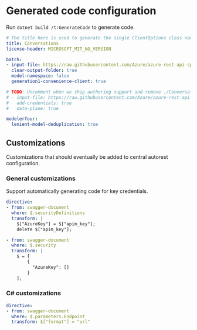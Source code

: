 # Generated code configuration

Run `dotnet build /t:GenerateCode` to generate code.

``` yaml
# The title here is used to generate the single ClientOptions class name.
title: Conversations
license-header: MICROSOFT_MIT_NO_VERSION

batch:
- input-file: https://raw.githubusercontent.com/Azure/azure-rest-api-specs/9be5d475168131b188f254f5d14b23086512a9d3/specification/cognitiveservices/data-plane/Language/stable/2022-05-01/analyzeconversations.json
  clear-output-folder: true
  model-namespace: false
  generation1-convenience-client: true

# TODO: Uncomment when we ship authoring support and remove ./ConversationsClientOptions.cs.
# - input-file: https://raw.githubusercontent.com/Azure/azure-rest-api-specs/9be5d475168131b188f254f5d14b23086512a9d3/specification/cognitiveservices/data-plane/Language/stable/2022-05-01/analyzeconversations-authoring.json
#   add-credentials: true
#   data-plane: true

modelerfour:
  lenient-model-deduplication: true
```

## Customizations

Customizations that should eventually be added to central autorest configuration.

### General customizations

Support automatically generating code for key credentials.

``` yaml
directive:
- from: swagger-document
  where: $.securityDefinitions
  transform: |
    $["AzureKey"] = $["apim_key"];
    delete $["apim_key"];

- from: swagger-document
  where: $.security
  transform: |
    $ = [
        {
          "AzureKey": []
        }
    ];
```

### C# customizations

``` yaml
directive:
- from: swagger-document
  where: $.parameters.Endpoint
  transform: $["format"] = "url"
```

